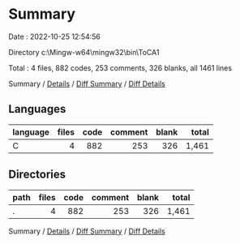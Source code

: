 # Summary

Date : 2022-10-25 12:54:56

Directory c:\\Mingw-w64\\mingw32\\bin\\ToCA1

Total : 4 files,  882 codes, 253 comments, 326 blanks, all 1461 lines

Summary / [Details](details.md) / [Diff Summary](diff.md) / [Diff Details](diff-details.md)

## Languages
| language | files | code | comment | blank | total |
| :--- | ---: | ---: | ---: | ---: | ---: |
| C | 4 | 882 | 253 | 326 | 1,461 |

## Directories
| path | files | code | comment | blank | total |
| :--- | ---: | ---: | ---: | ---: | ---: |
| . | 4 | 882 | 253 | 326 | 1,461 |

Summary / [Details](details.md) / [Diff Summary](diff.md) / [Diff Details](diff-details.md)